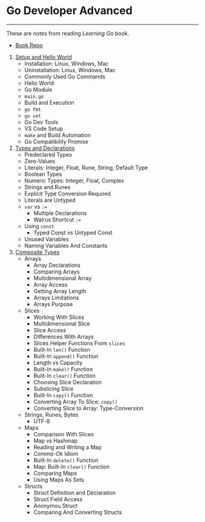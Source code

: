 # Go Developer Advanced

---

These are notes from reading *Learning Go* book.

- [Book Repo](https://github.com/learning-go-book-2e)

1. [Setup and Hello World](./01-Setup-And-Hello-World/)
   - Installation: Linux, Windows, Mac
   - Uninstallation: Linux, Windows, Mac
   - Commonly Used Go Commands
   - Hello World
   - Go Module
   - `main.go`
   - Build and Execution
   - `go fmt`
   - `go vet`
   - Go Dev Tools
   - VS Code Setup
   - `make` and Build Automation
   - Go Compatibility Promise
2. [Types and Declarations](./02-Types-And-Declarations/)
   - Predeclared Types
   - Zero-Values
   - Literals: Integer, Float, Rune, String, Default Type
   - Boolean Types
   - Numeric Types: Integer, Float, Complex
   - Strings and Runes
   - Explicit Type Conversion Required
   - Literals are Untyped
   - `var` vs `:=`
     - Multiple Declarations
     - Walrus Shortcut `:=`
   - Using `const`
     - Typed Const vs Untyped Const
   - Unused Variables
   - Naming Variables And Constants
3. [Composite Types](./03-Composite-Types/)
   - Arrays
     - Array Declarations
     - Comparing Arrays
     - Multidimensional Array
     - Array Access
     - Getting Array Length
     - Arrays Limitations
     - Arrays Purpose
   - Slices
     - Working With Slices
     - Multidimensional Slice
     - Slice Access
     - Differences With Arrays
     - Slices Helper Functions From `slices`
     - Built-In `len()` Function
     - Built-In `append()` Function
     - Length vs Capacity
     - Built-In `make()` Function
     - Built-In `clear()` Function
     - Choosing Slice Declaration
     - Subslicing Slice
     - Built-In `copy()` Function
     - Converting Array To Slice: `copy()`
     - Converting Slice to Array: Type-Conversion
   - Strings, Runes, Bytes
     - UTF-8
   - Maps
     - Comparison With Slices
     - Map vs Hashmap
     - Reading and Writing a Map
     - *Comma-Ok* Idiom
     - Built-In `delete()` Function
     - Map: Built-In `clear()` Function
     - Comparing Maps
     - Using Maps As Sets
   - Structs
     - Struct Definition and Declaration
     - Struct Field Access
     - Anonymou Struct
     - Comparing And Converting Structs
